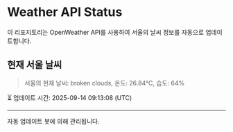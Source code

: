 
# Weather API Status

이 리포지토리는 OpenWeather API를 사용하여 서울의 날씨 정보를 자동으로 업데이트합니다.

## 현재 서울 날씨
> 서울의 현재 날씨: broken clouds, 온도: 26.84°C, 습도: 64%

⏳ 업데이트 시간: 2025-09-14 09:13:08 (UTC)

---
자동 업데이트 봇에 의해 관리됩니다.

